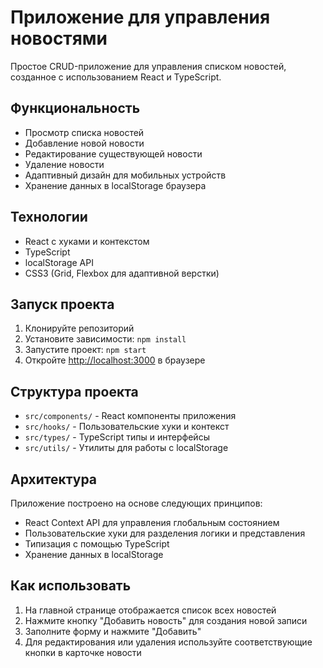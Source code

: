 # Приложение для управления новостями

Простое CRUD-приложение для управления списком новостей, созданное с использованием React и TypeScript.

## Функциональность

-   Просмотр списка новостей
-   Добавление новой новости
-   Редактирование существующей новости
-   Удаление новости
-   Адаптивный дизайн для мобильных устройств
-   Хранение данных в localStorage браузера

## Технологии

-   React с хуками и контекстом
-   TypeScript
-   localStorage API
-   CSS3 (Grid, Flexbox для адаптивной верстки)

## Запуск проекта

1. Клонируйте репозиторий
2. Установите зависимости: `npm install`
3. Запустите проект: `npm start`
4. Откройте [http://localhost:3000](http://localhost:3000) в браузере

## Структура проекта

-   `src/components/` - React компоненты приложения
-   `src/hooks/` - Пользовательские хуки и контекст
-   `src/types/` - TypeScript типы и интерфейсы
-   `src/utils/` - Утилиты для работы с localStorage

## Архитектура

Приложение построено на основе следующих принципов:

-   React Context API для управления глобальным состоянием
-   Пользовательские хуки для разделения логики и представления
-   Типизация с помощью TypeScript
-   Хранение данных в localStorage

## Как использовать

1. На главной странице отображается список всех новостей
2. Нажмите кнопку "Добавить новость" для создания новой записи
3. Заполните форму и нажмите "Добавить"
4. Для редактирования или удаления используйте соответствующие кнопки в карточке новости
